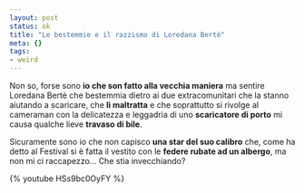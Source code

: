 ```yaml
--- 
layout: post
status: ok
title: "Le bestemmie e il razzismo di Loredana Bertè"
meta: {}
tags: 
- weird
---
```

Non so, forse sono **io che son fatto alla vecchia maniera** ma sentire Loredana Bertè che bestemmia dietro ai due extracomunitari che la stanno aiutando a scaricare, che **li maltratta** e che soprattutto si rivolge al cameraman con la delicatezza e leggadria di uno **scaricatore di porto** mi causa qualche lieve **travaso di bile**.  
  
Sicuramente sono io che non capisco **una star del suo calibro** che, come ha detto al Festival si è fatta il vestito con le **federe rubate ad un albergo**, ma non mi ci raccapezzo... Che stia invecchiando?

{% youtube HSs9bc0OyFY %}
  
 
